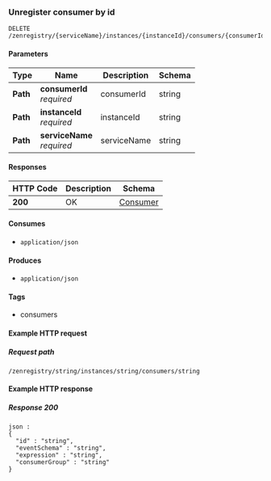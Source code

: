 
<a name="unregisterserviceinstanceconsumerusingdelete"></a>
### Unregister consumer by id
```
DELETE /zenregistry/{serviceName}/instances/{instanceId}/consumers/{consumerId}
```


#### Parameters

|Type|Name|Description|Schema|
|---|---|---|---|
|**Path**|**consumerId**  <br>*required*|consumerId|string|
|**Path**|**instanceId**  <br>*required*|instanceId|string|
|**Path**|**serviceName**  <br>*required*|serviceName|string|


#### Responses

|HTTP Code|Description|Schema|
|---|---|---|
|**200**|OK|[Consumer](../definitions/Consumer.md#consumer)|


#### Consumes

* `application/json`


#### Produces

* `application/json`


#### Tags

* consumers


#### Example HTTP request

##### Request path
```
/zenregistry/string/instances/string/consumers/string
```


#### Example HTTP response

##### Response 200
```
json :
{
  "id" : "string",
  "eventSchema" : "string",
  "expression" : "string",
  "consumerGroup" : "string"
}
```



